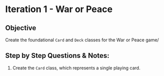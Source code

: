 # Iteration 1 - War or Peace

## Objective 
Create the foundational `Card` and `Deck` classes for the War or Peace game/

## Step by Step Questions & Notes:
1. Create the `Card` class, which represents a single playing card.